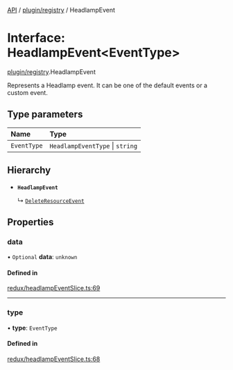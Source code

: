 [API](../API.md) / [plugin/registry](../modules/plugin_registry.md) / HeadlampEvent

# Interface: HeadlampEvent<EventType\>

[plugin/registry](../modules/plugin_registry.md).HeadlampEvent

Represents a Headlamp event. It can be one of the default events or a custom event.

## Type parameters

| Name | Type |
| :------ | :------ |
| `EventType` | `HeadlampEventType` \| `string` |

## Hierarchy

- **`HeadlampEvent`**

  ↳ [`DeleteResourceEvent`](plugin_registry.DeleteResourceEvent.md)

## Properties

### data

• `Optional` **data**: `unknown`

#### Defined in

[redux/headlampEventSlice.ts:69](https://github.com/kubernetes-sigs/headlamp/blob/072d2509b/frontend/src/redux/headlampEventSlice.ts#L69)

___

### type

• **type**: `EventType`

#### Defined in

[redux/headlampEventSlice.ts:68](https://github.com/kubernetes-sigs/headlamp/blob/072d2509b/frontend/src/redux/headlampEventSlice.ts#L68)
